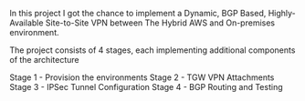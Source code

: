 In this project I got the chance to implement a Dynamic, BGP Based, Highly-Available Site-to-Site VPN between The Hybrid AWS and On-premises environment.

The project consists of 4 stages, each implementing additional components of the architecture

Stage 1 - Provision the environments
Stage 2 - TGW VPN Attachments
Stage 3 - IPSec Tunnel Configuration
Stage 4 - BGP Routing and Testing




